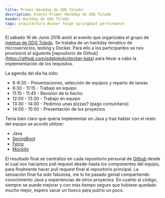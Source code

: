 ```yaml
---
title: Primer Hackday de GDG Toledo!
description: Evento Primer Hackday de GDG Toledo 
header: Hackday de GDG Toledo
tags: arquitectura docker feign springboot performance
---
```


El sábado 16 de Junio 2018 asistí al evento que organizaba el grupo de [meetup de GDG Toledo](https://www.meetup.com/gdgtoledo_es/). Se trataba de un hackday temático de microservicios, testing y Docker. Para ello a los participantes se nos provisionó el siguiente [repositorio de Github] (https://github.com/gdgtoledo/docker-kata) para llevar a cabo la implementación de los requisitos.

La agenda del día ha sido:

- 8-8:30 - Presentaciones, selección de equipos y reparto de tareas
- 8:30 - 11:15 - Trabajo en equipo
- 11:15 - 11:45 - Revisión de lo hecho
- 12:00 - 13:30 - Trabajo en equipo
- 13:30 - 14:00 - Pedimos unas pizzas? (pago comunitario)
- 14:00 - 15:00 - Presentación de los proyectos

Tenía bien claro que quería implementar en Java y tras hablar con el resto del equipo se acordó utiilzar:

- Java 
- [SpringBoot](https://spring.io/projects/spring-boot)
- [Feing](https://github.com/OpenFeign/feign)
- [Mockito](http://site.mockito.org/)

El resultado final se centralizo en cada repositorio personal de [Github](https://github.com/ManuDevelopia/docker-kata) desde el cual nos haciamos pull request desde-hasta los componentes del equipo, para finalmente hacer pull request final al repositorio principal. La sensación final ha sido fabulosa, me lo he pasado genial compartiendo conocimiento Java y experiencias de otros proyectos. En cuanto al código, siempre se puede mejorar y con más tiempo seguro que hubiese quedado mucho mejor, espero sacar un hueco para pulirlo un poco. 
